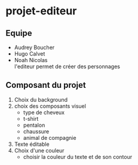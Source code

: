 # projet-editeur

## Equipe

- Audrey Boucher
- Hugo Calvet
- Noah Nicolas  
  l'editeur permet de créer des personnages

## Composant du projet

1. Choix du background
2. choix des composants visuel
   - type de cheveux
   - t-shirt
   - pentalon
   - chaussure
   - animal de compagnie
3. Texte éditable
4. Choix d'une couleur
   - choisir la couleur du texte et de son contour
